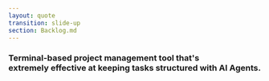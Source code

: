 ```yaml
---
layout: quote
transition: slide-up
section: Backlog.md
---
```


<h3>
Terminal-based project management tool that's  <br><span v-mark.underline="{ at: '+0' }">extremely effective</span> at keeping tasks structured with AI Agents.
</h3>
